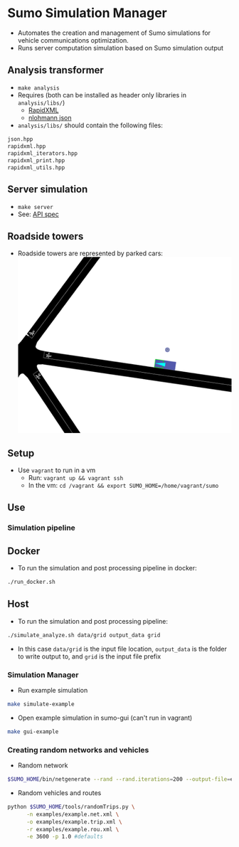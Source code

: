 # Sumo Simulation Manager
- Automates the creation and management of Sumo simulations for vehicle communications optimization.
- Runs server computation simulation based on Sumo simulation output

## Analysis transformer
- `make analysis`
- Requires (both can be installed as header only libraries in `analysis/libs/`)
  - [RapidXML](https://sourceforge.net/projects/rapidxml/)
  - [nlohmann json](https://raw.githubusercontent.com/nlohmann/json/develop/single_include/nlohmann/json.hpp)
- `analysis/libs/` should contain the following files:
```
json.hpp
rapidxml.hpp
rapidxml_iterators.hpp
rapidxml_print.hpp
rapidxml_utils.hpp
```

## Server simulation
- `make server`
- See: [API spec](docs/api.md)

## Roadside towers
- Roadside towers are represented by parked cars:
![Screenshot](docs/images/example_server.png)

## Setup
- Use `vagrant` to run in a vm
  - Run: `vagrant up && vagrant ssh`
  - In the vm: `cd /vagrant && export SUMO_HOME=/home/vagrant/sumo`

## Use

### Simulation pipeline

## Docker
- To run the simulation and post processing pipeline in docker:
```bash
./run_docker.sh
```

## Host
- To run the simulation and post processing pipeline:
```bash
./simulate_analyze.sh data/grid output_data grid
```
- In this case `data/grid` is the input file location, `output_data` is the folder to write output to, and `grid` is the input file prefix

### Simulation Manager
- Run example simulation
```bash
make simulate-example
```

- Open example simulation in sumo-gui (can't run in vagrant)
```bash
make gui-example
```

### Creating random networks and vehicles
- Random network
```bash
$SUMO_HOME/bin/netgenerate --rand --rand.iterations=200 --output-file=example.net.xml
```

- Random vehicles and routes
```bash
python $SUMO_HOME/tools/randomTrips.py \
      -n examples/example.net.xml \
      -o examples/example.trip.xml \
      -r examples/example.rou.xml \
      -e 3600 -p 1.0 #defaults
```
